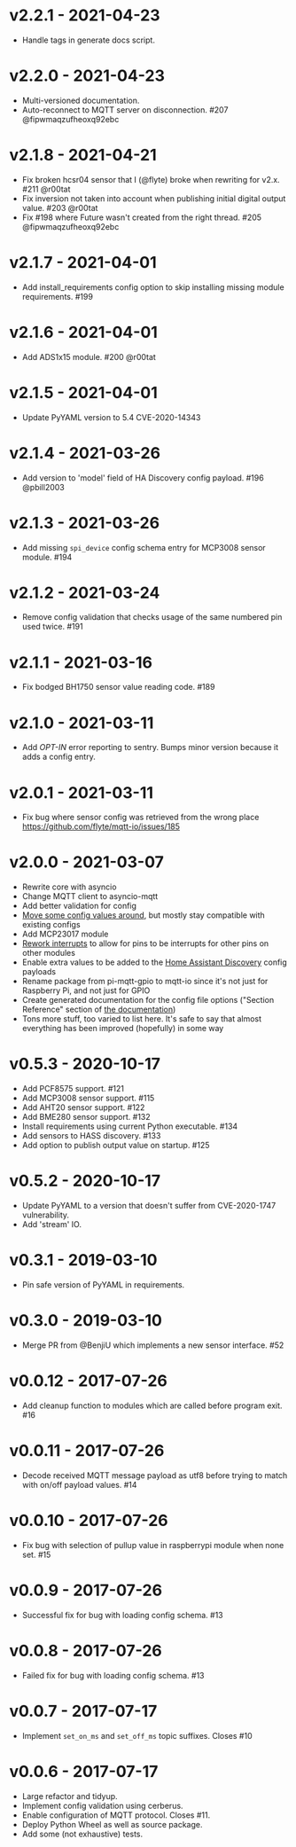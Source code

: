 v2.2.1 - 2021-04-23
===================
- Handle tags in generate docs script.

v2.2.0 - 2021-04-23
===================
- Multi-versioned documentation.
- Auto-reconnect to MQTT server on disconnection. #207 @fipwmaqzufheoxq92ebc

v2.1.8 - 2021-04-21
===================
- Fix broken hcsr04 sensor that I (@flyte) broke when rewriting for v2.x. #211 @r00tat
- Fix inversion not taken into account when publishing initial digital output value. #203 @r00tat
- Fix #198 where Future wasn't created from the right thread. #205 @fipwmaqzufheoxq92ebc

v2.1.7 - 2021-04-01
===================
- Add install_requirements config option to skip installing missing module requirements. #199

v2.1.6 - 2021-04-01
===================
- Add ADS1x15 module. #200 @r00tat

v2.1.5 - 2021-04-01
===================
- Update PyYAML version to 5.4 CVE-2020-14343

v2.1.4 - 2021-03-26
===================
- Add version to 'model' field of HA Discovery config payload. #196 @pbill2003

v2.1.3 - 2021-03-26
===================
- Add missing `spi_device` config schema entry for MCP3008 sensor module. #194

v2.1.2 - 2021-03-24
===================
- Remove config validation that checks usage of the same numbered pin used twice. #191

v2.1.1 - 2021-03-16
===================
- Fix bodged BH1750 sensor value reading code. #189

v2.1.0 - 2021-03-11
===================
- Add *OPT-IN* error reporting to sentry. Bumps minor version because it adds a config entry.

v2.0.1 - 2021-03-11
===================
- Fix bug where sensor config was retrieved from the wrong place https://github.com/flyte/mqtt-io/issues/185

v2.0.0 - 2021-03-07
===================
- Rewrite core with asyncio
- Change MQTT client to asyncio-mqtt
- Add better validation for config
- [Move some config values around](https://flyte.github.io/mqtt-io/#/config/v2-changes), but mostly stay compatible with existing configs
- Add MCP23017 module
- [Rework interrupts](https://flyte.github.io/mqtt-io/#/config/interrupts) to allow for pins to be interrupts for other pins on other modules
- Enable extra values to be added to the [Home Assistant Discovery](https://flyte.github.io/mqtt-io/#/config/ha_discovery) config payloads
- Rename package from pi-mqtt-gpio to mqtt-io since it's not just for Raspberry Pi, and not just for GPIO
- Create generated documentation for the config file options ("Section Reference" section of [the documentation](https://flyte.github.io/mqtt-io/#/))
- Tons more stuff, too varied to list here. It's safe to say that almost everything has been improved (hopefully) in some way

v0.5.3 - 2020-10-17
===================
- Add PCF8575 support. #121
- Add MCP3008 sensor support. #115
- Add AHT20 sensor support. #122
- Add BME280 sensor support. #132
- Install requirements using current Python executable. #134
- Add sensors to HASS discovery. #133
- Add option to publish output value on startup. #125

v0.5.2 - 2020-10-17
===================
- Update PyYAML to a version that doesn't suffer from CVE-2020-1747 vulnerability.
- Add 'stream' IO.

v0.3.1 - 2019-03-10
===================
- Pin safe version of PyYAML in requirements.

v0.3.0 - 2019-03-10
===================
- Merge PR from @BenjiU which implements a new sensor interface. #52

v0.0.12 - 2017-07-26
====================
- Add cleanup function to modules which are called before program exit. #16

v0.0.11 - 2017-07-26
====================
- Decode received MQTT message payload as utf8 before trying to match with on/off payload values. #14

v0.0.10 - 2017-07-26
====================
- Fix bug with selection of pullup value in raspberrypi module when none set. #15

v0.0.9 - 2017-07-26
===================
- Successful fix for bug with loading config schema. #13

v0.0.8 - 2017-07-26
===================
- Failed fix for bug with loading config schema. #13

v0.0.7 - 2017-07-17
===================

- Implement `set_on_ms` and `set_off_ms` topic suffixes. Closes #10

v0.0.6 - 2017-07-17
===================

- Large refactor and tidyup.
- Implement config validation using cerberus.
- Enable configuration of MQTT protocol. Closes #11.
- Deploy Python Wheel as well as source package.
- Add some (not exhaustive) tests.
